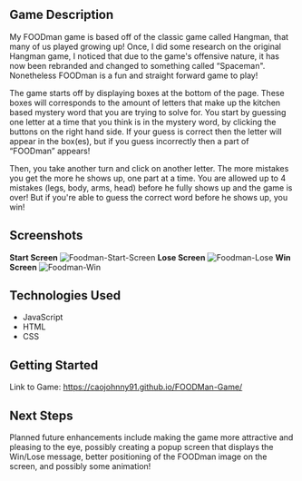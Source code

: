 ## Game Description

My FOODman game is based off of the classic game called Hangman, that many of us played growing up! Once, I did some research on the original Hangman game, I noticed that due to the game's offensive nature, it has now been rebranded and changed to something called “Spaceman". Nonetheless FOODman is a fun and straight forward game to play!

The game starts off by displaying boxes at the bottom of the page. These boxes will corresponds to the amount of letters that make up the kitchen based mystery word that you are trying to solve for. You start by guessing one letter at a time that you think is in the mystery word, by clicking the buttons on the right hand side. If your guess is correct then the letter will appear in the box(es), but if you guess incorrectly then a part of “FOODman” appears!

Then, you take another turn and click on another letter. The more mistakes you get the more he shows up, one part at a time. You are allowed up to 4 mistakes (legs, body, arms, head) before he fully shows up and the game is over! But if you're able to guess the correct word before he shows up, you win!

## Screenshots

**Start Screen**
![Foodman-Start-Screen](https://github.com/caojohnny91/FOODMan-Game/assets/168755794/edf121ac-70f5-4c52-9c36-410674e50531)
**Lose Screen**
![Foodman-Lose](https://github.com/caojohnny91/FOODMan-Game/assets/168755794/0fa2ae6e-f8f7-4cf1-ba98-a3e08344b5a7)
**Win Screen**
![Foodman-Win](https://github.com/caojohnny91/FOODMan-Game/assets/168755794/5f407e03-f69e-450d-b568-8d1a6529ea18)

## Technologies Used

- JavaScript
- HTML
- CSS

## Getting Started

Link to Game: https://caojohnny91.github.io/FOODMan-Game/

## Next Steps

Planned future enhancements include making the game more attractive and pleasing to the eye, possibly creating a popup screen that displays the Win/Lose message, better positioning of the FOODman image on the screen, and possibly some animation!
